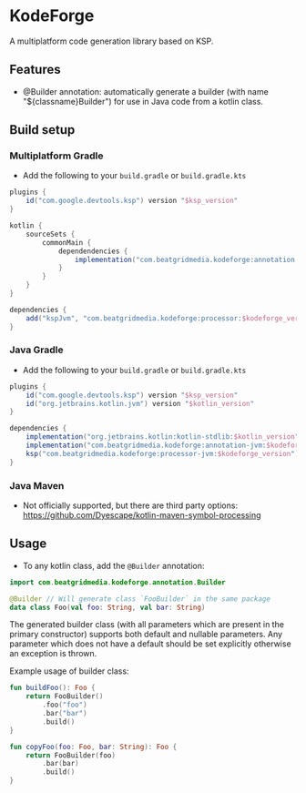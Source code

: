# KodeForge

A multiplatform code generation library based on KSP.

## Features

- @Builder annotation: automatically generate a builder (with name "${classname}Builder") for use in Java code from a kotlin class.

## Build setup

### Multiplatform Gradle

- Add the following to your `build.gradle` or `build.gradle.kts`

```groovy
plugins {
    id("com.google.devtools.ksp") version "$ksp_version"
}

kotlin {
    sourceSets {
        commonMain {
            dependendencies {
                implementation("com.beatgridmedia.kodeforge:annotation:$kodeforge_version")
            }
        }
    }
}

dependencies {
    add("kspJvm", "com.beatgridmedia.kodeforge:processor:$kodeforge_version")
}
```

### Java Gradle

- Add the following to your `build.gradle` or `build.gradle.kts`

```groovy
plugins {
    id("com.google.devtools.ksp") version "$ksp_version"
    id("org.jetbrains.kotlin.jvm") version "$kotlin_version"
}

dependencies {
    implementation("org.jetbrains.kotlin:kotlin-stdlib:$kotlin_version")
    implementation("com.beatgridmedia.kodeforge:annotation-jvm:$kodeforge_version")
    ksp("com.beatgridmedia.kodeforge:processor-jvm:$kodeforge_version")
}

```

### Java Maven

- Not officially supported, but there are third party options: https://github.com/Dyescape/kotlin-maven-symbol-processing

## Usage

- To any kotlin class, add the `@Builder` annotation:

```kotlin
import com.beatgridmedia.kodeforge.annotation.Builder

@Builder // Will generate class `FooBuilder` in the same package
data class Foo(val foo: String, val bar: String)
```

The generated builder class (with all parameters which are present in the primary constructor) supports both default and nullable parameters. 
Any parameter which does not have a default should be set explicitly otherwise an exception is thrown.

Example usage of builder class:

```kotlin
fun buildFoo(): Foo {
    return FooBuilder()
        .foo("foo")
        .bar("bar")
        .build()
}

fun copyFoo(foo: Foo, bar: String): Foo {
    return FooBuilder(foo)
        .bar(bar)
        .build()
}
```